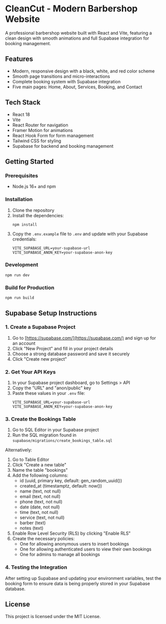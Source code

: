 # CleanCut - Modern Barbershop Website

A professional barbershop website built with React and Vite, featuring a clean design with smooth animations and full Supabase integration for booking management.

## Features

- Modern, responsive design with a black, white, and red color scheme
- Smooth page transitions and micro-interactions
- Complete booking system with Supabase integration
- Five main pages: Home, About, Services, Booking, and Contact

## Tech Stack

- React 18
- Vite
- React Router for navigation
- Framer Motion for animations
- React Hook Form for form management
- Tailwind CSS for styling
- Supabase for backend and booking management

## Getting Started

### Prerequisites

- Node.js 16+ and npm

### Installation

1. Clone the repository
2. Install the dependencies:
   ```
   npm install
   ```
3. Copy the `.env.example` file to `.env` and update with your Supabase credentials:
   ```
   VITE_SUPABASE_URL=your-supabase-url
   VITE_SUPABASE_ANON_KEY=your-supabase-anon-key
   ```

### Development

```
npm run dev
```

### Build for Production

```
npm run build
```

## Supabase Setup Instructions

### 1. Create a Supabase Project

1. Go to [https://supabase.com/](https://supabase.com/) and sign up for an account
2. Click "New Project" and fill in your project details
3. Choose a strong database password and save it securely
4. Click "Create new project"

### 2. Get Your API Keys

1. In your Supabase project dashboard, go to Settings > API
2. Copy the "URL" and "anon/public" key
3. Paste these values in your `.env` file:
   ```
   VITE_SUPABASE_URL=your-supabase-url
   VITE_SUPABASE_ANON_KEY=your-supabase-anon-key
   ```

### 3. Create the Bookings Table

1. Go to SQL Editor in your Supabase project
2. Run the SQL migration found in `supabase/migrations/create_bookings_table.sql`

Alternatively:

1. Go to Table Editor
2. Click "Create a new table"
3. Name the table "bookings"
4. Add the following columns:
   - id (uuid, primary key, default: gen_random_uuid())
   - created_at (timestamptz, default: now())
   - name (text, not null)
   - email (text, not null)
   - phone (text, not null)
   - date (date, not null)
   - time (text, not null)
   - service (text, not null)
   - barber (text)
   - notes (text)
5. Enable Row Level Security (RLS) by clicking "Enable RLS"
6. Create the necessary policies:
   - One for allowing anonymous users to insert bookings
   - One for allowing authenticated users to view their own bookings
   - One for admins to manage all bookings

### 4. Testing the Integration

After setting up Supabase and updating your environment variables, test the booking form to ensure data is being properly stored in your Supabase database.

## License

This project is licensed under the MIT License.